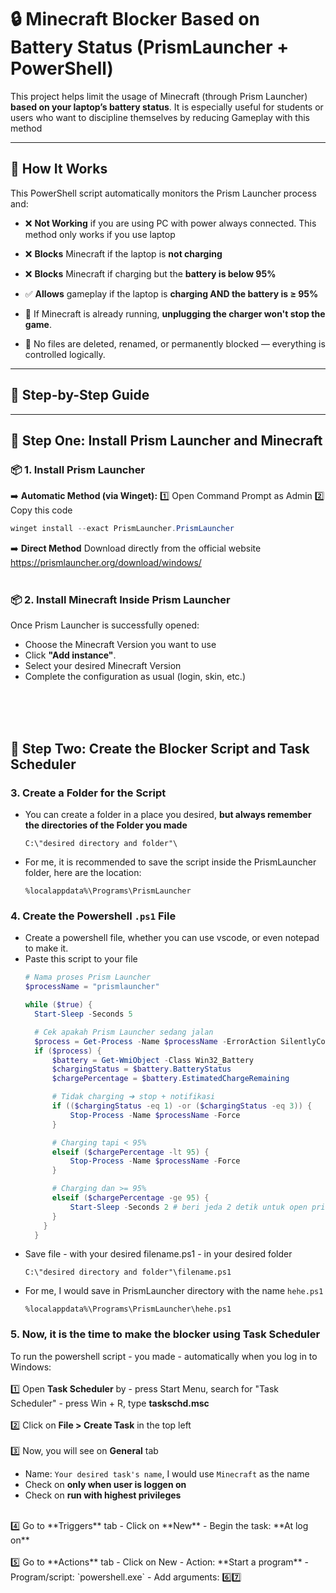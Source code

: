 # 🔒 Minecraft Blocker Based on Battery Status (PrismLauncher + PowerShell)

This project helps limit the usage of Minecraft (through Prism Launcher) **based on your laptop’s battery status**. It is especially useful for students or users who want to discipline themselves by reducing Gameplay with this method

---

## 🧠 How It Works

This PowerShell script automatically monitors the Prism Launcher process and:
- ❌ **Not Working** if you are using PC with power always connected. This method only works if you use laptop
  
- ❌ **Blocks** Minecraft if the laptop is **not charging**

- ❌ **Blocks** Minecraft if charging but the **battery is below 95%**

- ✅ **Allows** gameplay if the laptop is **charging AND the battery is ≥ 95%**

- 🔁 If Minecraft is already running, **unplugging the charger won't stop the game**.

- 🪫 No files are deleted, renamed, or permanently blocked — everything is controlled logically.

---

## 🚀 Step-by-Step Guide

---

## 🔧 Step One: Install Prism Launcher and Minecraft

### 📦 1. Install Prism Launcher

➡️ **Automatic Method (via Winget):**
1️⃣ Open Command Prompt as Admin
2️⃣ Copy this code
```powershell
winget install --exact PrismLauncher.PrismLauncher 
```

➡️ **Direct Method**
Download directly from the official website https://prismlauncher.org/download/windows/
<br /><br />
### 📦 2. Install Minecraft Inside Prism Launcher
Once Prism Launcher is successfully opened:
- Choose the Minecraft Version you want to use
- Click **"Add instance"**.
- Select your desired Minecraft Version
- Complete the configuration as usual (login, skin, etc.)

<br /><br /><br />
## 🔐 Step Two: Create the Blocker Script and Task Scheduler
### 3. Create a Folder for the Script
- You can create a folder in a place you desired, **but always remember the directories of the Folder you made**
  ```
  C:\"desired directory and folder"\
  ```
- For me, it is recommended to save the script inside the PrismLauncher folder, here are the location:
  ```
  %localappdata%\Programs\PrismLauncher
  ```

### 4. Create the Powershell `.ps1` File
- Create a powershell file, whether you can use vscode, or even notepad to make it.
- Paste this script to your file
  ```powershell
  # Nama proses Prism Launcher
  $processName = "prismlauncher"

  while ($true) {
    Start-Sleep -Seconds 5

    # Cek apakah Prism Launcher sedang jalan
    $process = Get-Process -Name $processName -ErrorAction SilentlyContinue
    if ($process) {
        $battery = Get-WmiObject -Class Win32_Battery
        $chargingStatus = $battery.BatteryStatus
        $chargePercentage = $battery.EstimatedChargeRemaining

        # Tidak charging ➔ stop + notifikasi
        if (($chargingStatus -eq 1) -or ($chargingStatus -eq 3)) {
            Stop-Process -Name $processName -Force
        }

        # Charging tapi < 95%  
        elseif ($chargePercentage -lt 95) {
            Stop-Process -Name $processName -Force
        }

        # Charging dan >= 95% 
        elseif ($chargePercentage -ge 95) {
            Start-Sleep -Seconds 2 # beri jeda 2 detik untuk open prism
        }
      } 
    } 
  ```
- Save file - with your desired filename.ps1 - in your desired folder
  ```
  C:\"desired directory and folder"\filename.ps1
  ```
- For me, I would save in PrismLauncher directory with the name `hehe.ps1`
  ```
  %localappdata%\Programs\PrismLauncher\hehe.ps1
  ```

### 5. Now, it is the time to make the blocker using Task Scheduler
To run the powershell script - you made - automatically when you log in to Windows: 
<br />
<br />
  1️⃣ Open **Task Scheduler** by
    - press Start Menu, search for "Task Scheduler"
    - press Win + R, type **taskschd.msc**
  <br />
  <br />
  2️⃣ Click on **File > Create Task** in the top left
  <br />
  <br />
  3️⃣ Now, you will see on **General** tab
  - Name: `Your desired task's name`, I would use `Minecraft` as the name
  - Check on **only when user is loggen on**
  - Check on **run with highest privileges**
  <br />
  4️⃣ Go to **Triggers** tab
  - Click on **New**
  - Begin the task: **At log on**
  <br />
  <br />
  5️⃣ Go to **Actions** tab
  - Click on New
  - Action: **Start a program**
  - Program/script: `powershell.exe`
  - Add arguments: 
  6️⃣7️⃣
    



  
